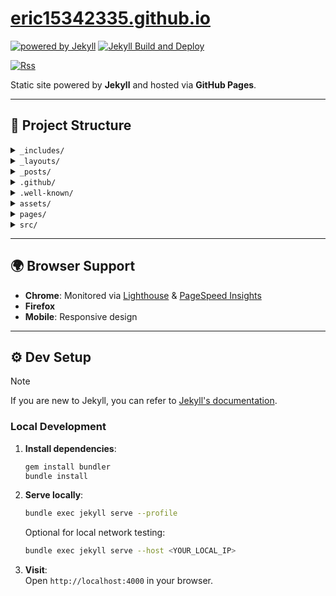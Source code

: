 # [eric15342335.github.io](https://eric15342335.github.io)

[![powered by Jekyll](https://img.shields.io/badge/powered_by-Jekyll-yellow.svg)](https://jekyllrb.com)
[![Jekyll Build and Deploy](https://github.com/eric15342335/eric15342335.github.io/actions/workflows/jekyll-ci.yml/badge.svg)](https://github.com/eric15342335/eric15342335.github.io/actions/workflows/jekyll-ci.yml)

[![Rss](https://img.shields.io/badge/rss-F88900?style=for-the-badge&logo=rss&logoColor=white)](https://eric15342335.github.io/feed.xml)

Static site powered by **Jekyll** and hosted via **GitHub Pages**.

---

## 📂 Project Structure

<!-- markdownlint-disable MD033 -->

<details>
  <summary><code>_includes/</code></summary>
  Shared HTML components (e.g., headers, footers).
</details>

<details>
  <summary><code>_layouts/</code></summary>
  Templates for posts and pages.
</details>

<details>
  <summary><code>_posts/</code></summary>
  Markdown files for blog posts.
</details>

<details>
  <summary><code>.github/</code></summary>
  GitHub-specific files, including workflows for GitHub Actions.
</details>

<details>
  <summary><code>.well-known/</code></summary>
  Files for web standards (e.g., security policies, verification files).
</details>

<details>
  <summary><code>assets/</code></summary>
  Static assets like fonts, images, and styles.
  <ul>
    <li><code>font/</code>: Self host Inter font to reduce number of domain contacted.</li>
    <li><code>images</code>: For blog posts, PWA manifest etc. Preferably stored in WebP to save size.</li>
  </ul>
</details>

<details>
  <summary><code>pages/</code></summary>
  Static HTML pages (e.g., <code>index.html</code>, <code>blog.html</code>).
</details>

<details>
  <summary><code>src/</code></summary>
  JavaScript source files.
  <ul>
    <li><code>thirdparty/</code>: Minified external javascript files (e.g. GoatCounter <code>count.js</code> file).</li>
  </ul>
</details>

<!-- markdown-enable MD033 --->

---

## 🌍 Browser Support

- **Chrome**: Monitored via [Lighthouse](https://developer.chrome.com/docs/lighthouse/overview) & [PageSpeed Insights](https://pagespeed.web.dev/analysis?url=https%3A%2F%2Feric15342335.github.io%2F)
- **Firefox**
- **Mobile**: Responsive design

---

## ⚙️ Dev Setup

> [!NOTE]
> If you are new to Jekyll, you can refer to [Jekyll's documentation](https://jekyllrb.com/docs/).

### Local Development

1. **Install dependencies**:

   ```bash
   gem install bundler
   bundle install
   ```

2. **Serve locally**:

   ```bash
   bundle exec jekyll serve --profile
   ```

   Optional for local network testing:

   ```bash
   bundle exec jekyll serve --host <YOUR_LOCAL_IP>
   ```

3. **Visit**:  
   Open `http://localhost:4000` in your browser.
